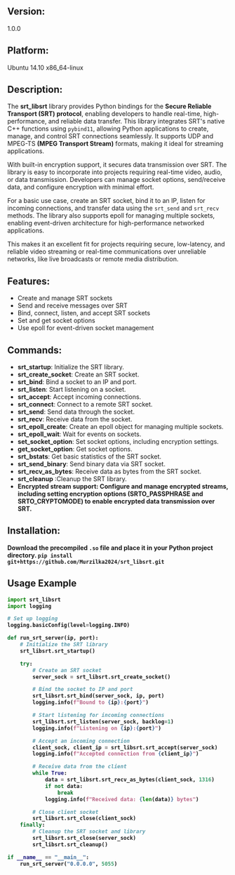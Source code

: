 <h2>Version:</h2>
<p>1.0.0</p>

<h2>Platform:</h2>
<p>Ubuntu 14.10 x86_64-linux </p>

<h2>Description:</h2>
<p>
The <strong>srt_libsrt</strong> library provides Python bindings for the <strong>Secure Reliable Transport (SRT) protocol</strong>, enabling developers to handle real-time, high-performance, and reliable data transfer. This library integrates SRT's native C++ functions using <code>pybind11</code>, allowing Python applications to create, manage, and control SRT connections seamlessly. It supports UDP and MPEG-TS <strong>(MPEG Transport Stream)</strong> formats, making it ideal for streaming applications.

With built-in encryption support, it secures data transmission over SRT. The library is easy to incorporate into projects requiring real-time video, audio, or data transmission. Developers can manage socket options, send/receive data, and configure encryption with minimal effort.

For a basic use case, create an SRT socket, bind it to an IP, listen for incoming connections, and transfer data using the <code>srt_send</code> and <code>srt_recv</code> methods. The library also supports epoll for managing multiple sockets, enabling event-driven architecture for high-performance networked applications.

This makes it an excellent fit for projects requiring secure, low-latency, and reliable video streaming or real-time communications over unreliable networks, like live broadcasts or remote media distribution.
</p>

<h2>Features:</h2>
<ul>
    <li>Create and manage SRT sockets</li>
    <li>Send and receive messages over SRT</li>
    <li>Bind, connect, listen, and accept SRT sockets</li>
    <li>Set and get socket options</li>
    <li>Use epoll for event-driven socket management</li>
</ul>

<h2>Commands:</h2>
<ul>
    <li><strong>srt_startup</strong>: Initialize the SRT library.</li>
    <li><strong>srt_create_socket</strong>: Create an SRT socket.</li>
    <li><strong>srt_bind</strong>: Bind a socket to an IP and port.</li>
    <li><strong>srt_listen</strong>: Start listening on a socket.</li>
    <li><strong>srt_accept</strong>: Accept incoming connections.</li>
    <li><strong>srt_connect</strong>: Connect to a remote SRT socket.</li>
    <li><strong>srt_send</strong>: Send data through the socket.</li>
    <li><strong>srt_recv</strong>: Receive data from the socket.</li>
    <li><strong>srt_epoll_create</strong>: Create an epoll object for managing multiple sockets.</li>
    <li><strong>srt_epoll_wait</strong>: Wait for events on sockets.</li>
    <li><strong>set_socket_option</strong>: Set socket options, including encryption settings.</li>
    <li><strong>get_socket_option</strong>: Get socket options.</li>
    <li><strong>srt_bstats</strong>: Get basic statistics of the SRT socket.</li>
    <li><strong>srt_send_binary</strong>: Send binary data via SRT socket.</li>
    <li><strong>srt_recv_as_bytes</strong>: Receive data as bytes from the SRT socket.</li>
    <li><strong>srt_cleanup</strong> :Cleanup the SRT library.</li>
    <li><strong>Encrypted stream support: Configure and manage encrypted streams, including setting encryption options (SRTO_PASSPHRASE and SRTO_CRYPTOMODE) to enable encrypted data transmission over SRT.</li>
</ul>

<h2>Installation:</h2>
<p>
    Download the precompiled <code>.so</code> file and place it in your Python project directory. 
    <code>pip install git+https://github.com/Murzilka2024/srt_libsrt.git</code>
</p>

## Usage Example

```python
import srt_libsrt
import logging

# Set up logging
logging.basicConfig(level=logging.INFO)

def run_srt_server(ip, port):
    # Initialize the SRT library
    srt_libsrt.srt_startup()

    try:
        # Create an SRT socket
        server_sock = srt_libsrt.srt_create_socket()

        # Bind the socket to IP and port
        srt_libsrt.srt_bind(server_sock, ip, port)
        logging.info(f"Bound to {ip}:{port}")

        # Start listening for incoming connections
        srt_libsrt.srt_listen(server_sock, backlog=1)
        logging.info(f"Listening on {ip}:{port}")

        # Accept an incoming connection
        client_sock, client_ip = srt_libsrt.srt_accept(server_sock)
        logging.info(f"Accepted connection from {client_ip}")

        # Receive data from the client
        while True:
            data = srt_libsrt.srt_recv_as_bytes(client_sock, 1316)
            if not data:
                break
            logging.info(f"Received data: {len(data)} bytes")

        # Close client socket
        srt_libsrt.srt_close(client_sock)
    finally:
        # Cleanup the SRT socket and library
        srt_libsrt.srt_close(server_sock)
        srt_libsrt.srt_cleanup()

if __name__ == "__main__":
    run_srt_server("0.0.0.0", 5055)
